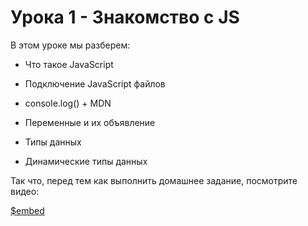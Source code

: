 # **Урока 1 - Знакомство с JS**

В этом уроке мы разберем:

- Что такое JavaScript

- Подключение JavaScript файлов

- console.log() + MDN

- Переменные и их объявление

- Типы данных

- Динамические типы данных

Так что, перед тем как выполнить домашнее задание, посмотрите видео:

[$embed](https://youtu.be/lz06MET6sl0)
